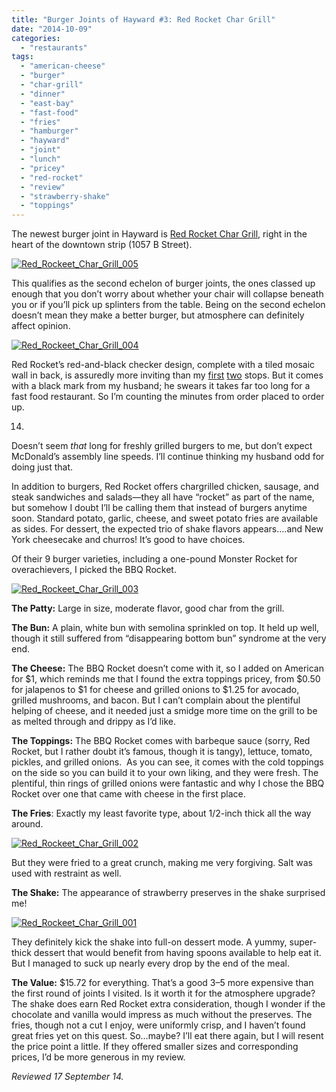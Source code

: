 ```yaml
---
title: "Burger Joints of Hayward #3: Red Rocket Char Grill"
date: "2014-10-09"
categories: 
  - "restaurants"
tags: 
  - "american-cheese"
  - "burger"
  - "char-grill"
  - "dinner"
  - "east-bay"
  - "fast-food"
  - "fries"
  - "hamburger"
  - "hayward"
  - "joint"
  - "lunch"
  - "pricey"
  - "red-rocket"
  - "review"
  - "strawberry-shake"
  - "toppings"
---
```


The newest burger joint in Hayward is [Red Rocket Char Grill,](http://www.redrocketchargrill.com/) right in the heart of the downtown strip (1057 B Street).

[![Red_Rockeet_Char_Grill_005](http://s3.amazonaws.com/thegourmez-wpmedia/2014/09/Red_Rockeet_Char_Grill_005-500x320.jpg)](http://www.thegourmez.com/2014/10/burger-joints-of-hayward-3-red-rocket-char-grill/red_rockeet_char_grill_005/)

This qualifies as the second echelon of burger joints, the ones classed up enough that you don’t worry about whether your chair will collapse beneath you or if you’ll pick up splinters from the table. Being on the second echelon doesn’t mean they make a better burger, but atmosphere can definitely affect opinion.

[![Red_Rockeet_Char_Grill_004](http://s3.amazonaws.com/thegourmez-wpmedia/2014/09/Red_Rockeet_Char_Grill_004-500x378.jpg)](http://www.thegourmez.com/2014/10/burger-joints-of-hayward-3-red-rocket-char-grill/red_rockeet_char_grill_004/)

Red Rocket’s red-and-black checker design, complete with a tiled mosaic wall in back, is assuredly more inviting than my [first](https://thegourmez.com/blog/2014-07-25-burger-joints-of-hayward-1-14-lb-giant-burger/) [two](https://thegourmez.com/blog/2014-07-29-burger-joints-of-hayward-2-best-burger/) stops. But it comes with a black mark from my husband; he swears it takes far too long for a fast food restaurant. So I’m counting the minutes from order placed to order up.

14.

Doesn’t seem _that_ long for freshly grilled burgers to me, but don’t expect McDonald’s assembly line speeds. I’ll continue thinking my husband odd for doing just that.

In addition to burgers, Red Rocket offers chargrilled chicken, sausage, and steak sandwiches and salads—they all have “rocket” as part of the name, but somehow I doubt I’ll be calling them that instead of burgers anytime soon. Standard potato, garlic, cheese, and sweet potato fries are available as sides. For dessert, the expected trio of shake flavors appears….and New York cheesecake and churros! It’s good to have choices.

Of their 9 burger varieties, including a one-pound Monster Rocket for overachievers, I picked the BBQ Rocket.

[![Red_Rockeet_Char_Grill_003](http://s3.amazonaws.com/thegourmez-wpmedia/2014/09/Red_Rockeet_Char_Grill_003-500x332.jpg)](http://www.thegourmez.com/2014/10/burger-joints-of-hayward-3-red-rocket-char-grill/red_rockeet_char_grill_003/)

**The Patty:** Large in size, moderate flavor, good char from the grill.

**The Bun:** A plain, white bun with semolina sprinkled on top. It held up well, though it still suffered from “disappearing bottom bun” syndrome at the very end.

**The Cheese:** The BBQ Rocket doesn’t come with it, so I added on American for $1, which reminds me that I found the extra toppings pricey, from $0.50 for jalapenos to $1 for cheese and grilled onions to $1.25 for avocado, grilled mushrooms, and bacon. But I can’t complain about the plentiful helping of cheese, and it needed just a smidge more time on the grill to be as melted through and drippy as I’d like.

**The Toppings:** The BBQ Rocket comes with barbeque sauce (sorry, Red Rocket, but I rather doubt it’s famous, though it is tangy), lettuce, tomato, pickles, and grilled onions.  As you can see, it comes with the cold toppings on the side so you can build it to your own liking, and they were fresh. The plentiful, thin rings of grilled onions were fantastic and why I chose the BBQ Rocket over one that came with cheese in the first place.

**The Fries**: Exactly my least favorite type, about 1/2-inch thick all the way around.

[![Red_Rockeet_Char_Grill_002](http://s3.amazonaws.com/thegourmez-wpmedia/2014/09/Red_Rockeet_Char_Grill_002-332x500.jpg)](http://www.thegourmez.com/2014/10/burger-joints-of-hayward-3-red-rocket-char-grill/red_rockeet_char_grill_002/)

But they were fried to a great crunch, making me very forgiving. Salt was used with restraint as well.

**The Shake:** The appearance of strawberry preserves in the shake surprised me!

[![Red_Rockeet_Char_Grill_001](http://s3.amazonaws.com/thegourmez-wpmedia/2014/09/Red_Rockeet_Char_Grill_001-375x500.jpg)](http://www.thegourmez.com/2014/10/burger-joints-of-hayward-3-red-rocket-char-grill/red_rockeet_char_grill_001/)

They definitely kick the shake into full-on dessert mode. A yummy, super-thick dessert that would benefit from having spoons available to help eat it. But I managed to suck up nearly every drop by the end of the meal.

**The Value:** $15.72 for everything. That’s a good $3–$5 more expensive than the first round of joints I visited. Is it worth it for the atmosphere upgrade? The shake does earn Red Rocket extra consideration, though I wonder if the chocolate and vanilla would impress as much without the preserves. The fries, though not a cut I enjoy, were uniformly crisp, and I haven’t found great fries yet on this quest. So…maybe? I’ll eat there again, but I will resent the price point a little. If they offered smaller sizes and corresponding prices, I’d be more generous in my review.

_Reviewed 17 September 14._
